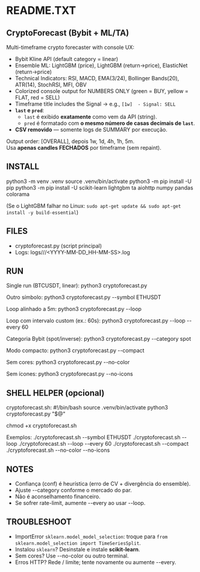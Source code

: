 README.TXT
===========

CryptoForecast (Bybit + ML/TA)
------------------------------
Multi-timeframe crypto forecaster with console UX:
- Bybit Kline API (default category = linear)
- Ensemble ML: LightGBM (price), LightGBM (return→price), ElasticNet (return→price)
- Technical Indicators: RSI, MACD, EMA(3/24), Bollinger Bands(20), ATR(14), StochRSI, MFI, OBV
- Colorized console output for NUMBERS ONLY (green = BUY, yellow = FLAT, red = SELL)
- Timeframe title includes the Signal → e.g., `[1w]  - Signal: SELL`
- **`last` e `pred`**:  
  - `last` é exibido **exatamente** como vem da API (string).  
  - `pred` é formatado com **o mesmo número de casas decimais de `last`**.
- **CSV removido** — somente logs de SUMMARY por execução.

Output order: [OVERALL], depois 1w, 1d, 4h, 1h, 5m.  
Usa **apenas candles FECHADOS** por timeframe (sem repaint).

INSTALL
-------
python3 -m venv .venv
source .venv/bin/activate
python3 -m pip install -U pip
python3 -m pip install -U scikit-learn lightgbm ta aiohttp numpy pandas colorama

(Se o LightGBM falhar no Linux: `sudo apt-get update && sudo apt-get install -y build-essential`)

FILES
-----
- cryptoforecast.py  (script principal)
- Logs: logs/<scriptname>/<PAIR>/<YYYY-MM-DD_HH-MM-SS>.log

RUN
---
Single run (BTCUSDT, linear):
  python3 cryptoforecast.py

Outro símbolo:
  python3 cryptoforecast.py --symbol ETHUSDT

Loop alinhado a 5m:
  python3 cryptoforecast.py --loop

Loop com intervalo custom (ex.: 60s):
  python3 cryptoforecast.py --loop --every 60

Categoria Bybit (spot/inverse):
  python3 cryptoforecast.py --category spot

Modo compacto:
  python3 cryptoforecast.py --compact

Sem cores:
  python3 cryptoforecast.py --no-color

Sem ícones:
  python3 cryptoforecast.py --no-icons

SHELL HELPER (opcional)
-----------------------
cryptoforecast.sh:
  #!/bin/bash
  source .venv/bin/activate
  python3 cryptoforecast.py "$@"

chmod +x cryptoforecast.sh

Exemplos:
  ./cryptoforecast.sh --symbol ETHUSDT
  ./cryptoforecast.sh --loop
  ./cryptoforecast.sh --loop --every 60
  ./cryptoforecast.sh --compact
  ./cryptoforecast.sh --no-color --no-icons

NOTES
-----
- Confiança (conf) é heurística (erro de CV + divergência do ensemble).
- Ajuste --category conforme o mercado do par.
- Não é aconselhamento financeiro.
- Se sofrer rate-limit, aumente --every ao usar --loop.

TROUBLESHOOT
------------
- ImportError `sklearn.model_model_selection`: troque para `from sklearn.model_selection import TimeSeriesSplit`.
- Instalou `sklearn`? Desinstale e instale **scikit-learn**.
- Sem cores? Use --no-color ou outro terminal.
- Erros HTTP? Rede / limite; tente novamente ou aumente --every.
